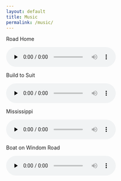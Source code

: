 ```yaml
---
layout: default
title: Music
permalink: /music/
---
```


<div class="fl-ns w-100-m w-50-l pa2-m pa3-l">
  <p>Road Home</p>
  <audio id="wp\_mep\_1" src="http://micahtaylor.com/MT/music/build_to_suit/road_home.mp3" controls="controls" preload="none"> </audio>
</div>

<div class="fl-ns w-100-m w-50-l pa2-m pa3-l">
  <p>Build to Suit</p>
  <audio id="wp\_mep\_1" src="http://micahtaylor.com/MT/music/build_to_suit/build_to_suit.mp3" controls="controls" preload="none"> </audio>
</div>

<div class="fl-ns w-100-m w-50-l pa2-m pa3-l">
  <p>Mississippi</p>
  <audio id="wp\_mep\_1" src="http://micahtaylor.com/MT/music/build_to_suit/mississippi.mp3" controls="controls" preload="none"> </audio>
</div>

<div class="fl-ns w-100-m w-50-l pa2-m pa3-l">
  <p>Boat on Windom Road</p>
  <audio id="wp\_mep\_1" src="http://micahtaylor.com/MT/music/build_to_suit/boat_on_windom_road.mp3" controls="controls" preload="none"> </audio>
</div>
